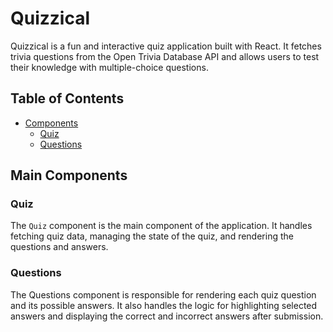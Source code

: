 # Quizzical

Quizzical is a fun and interactive quiz application built with React. It fetches trivia questions from the Open Trivia Database API and allows users to test their knowledge with multiple-choice questions.

## Table of Contents
- [Components](#components)
  - [Quiz](#quiz)
  - [Questions](#questions)

## Main Components

### Quiz

The `Quiz` component is the main component of the application. It handles fetching quiz data, managing the state of the quiz, and rendering the questions and answers.

### Questions

The Questions component is responsible for rendering each quiz question and its possible answers. It also handles the logic for highlighting selected answers and displaying the correct and incorrect answers after submission.